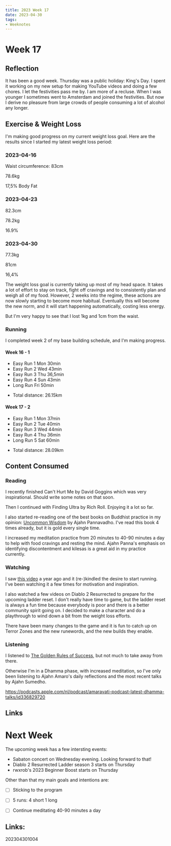 ```yaml
---
title: 2023 Week 17
date: 2023-04-30
tags:
- Weeknotes
---
```


# Week 17

## Reflection

It has been a good week. Thursday was a public holiday: King's Day. I spent it working on my new setup for making YouTube videos and doing a few chores. I let the festivities pass me by. I am more of a recluse. When I was younger I sometimes went to Amsterdam and joined the festivities. But now I derive no pleasure from large crowds of people consuming a lot of alcohol any longer. 

## Exercise & Weight Loss

I'm making good progress on my current weight loss goal. Here are the results since I started my latest weight loss period:

### 2023-04-16

Waist circumference: 83cm

78.6kg

17,5% Body Fat

### 2023-04-23

82.3cm

78.2kg

16.9%

### 2023-04-30

77.3kg

81cm

16,4%

The weight loss goal is currently taking up most of my head space. It takes a lot of effort to stay on track, fight off cravings and to consistently plan and weigh all of my food. However, 2 weeks into the regime, these actions are now slowly starting to become more habitual. Eventually this will become the new norm, and it will start happening automatically, costing less energy.

But I'm very happy to see that I lost 1kg and 1cm from the waist.

### Running

I completed week 2 of my base building schedule, and I'm making progress.

#### Week 16 - 1

- Easy Run 1 Mon 30min
- Easy Run 2 Wed 43min
- Easy Run 3 Thu 36,5min
- Easy Run 4 Sun 43min
- Long Run   Fri 50min

* Total distance: 26.15km

#### Week 17 - 2

- Easy Run 1 Mon 37min
- Easy Run 2 Tue 40min
- Easy Run 3 Wed 44min
- Easy Run 4 Thu 36min
- Long Run 5 Sat 60min

* Total distance: 28.09km

## Content Consumed

### Reading

I recently finished Can't Hurt Me by David Goggins which was very inspirational. Should write some notes on that soon.

Then I continued with Finding Ultra by Rich Roll. Enjoying it a lot so far.

I also started re-reading one of the best books on Buddhist practice in my opinion: [Uncommon Wisdom](https://www.forestdhamma.org/ebooks/english/pdf/Uncommon_Wisdom.pdf) by Ajahn Pannavadho. I've read this book 4 times already, but it is gold every single time.

I increased my meditation practice from 20 minutes to 40-90 minutes a day to help with food cravings and resting the mind. Ajahn Panna's emphasis on identifying discontentment and kilesas is a great aid in my practice currently.

### Watching

I saw [this video](https://youtu.be/OJ6n5wf84as) a year ago and it (re-)kindled the desire to start running. I've been watching it a few times for motivation and inspiration. 

I also watched a few videos on Diablo 2 Resurrected to prepare for the upcoming ladder reset. I don't really have time to game, but the ladder reset is always a fun time because everybody is poor and there is a better community spirit going on. I decided to make a character and do a playthrough to wind down a bit from the weight loss efforts.

There have been many changes to the game and it is fun to catch up on Terror Zones and the new runewords, and the new builds they enable.

### Listening

I listened to [The Golden Rules of Success](https://www.artofmanliness.com/character/advice/podcast-887-the-golden-rules-of-success/), but not much to take away from there. 

Otherwise I'm in a Dhamma phase, with increased meditation, so I've only been listening to Ajahn Amaro's daily reflections and the most recent talks by Ajahn Sumedho.

https://podcasts.apple.com/nl/podcast/amaravati-podcast-latest-dhamma-talks/id336829720

## Links

# Next Week

The upcoming week has a few intersting events:

* Sabaton concert on Wednesday evening. Looking forward to that!
* Diablo 2 Resurrected Ladder season 3 starts on Thursday
* rwxrob's 2023 Beginner Boost starts on Thursday

Other than that my main goals and intentions are:

- [ ] Sticking to the program
- [ ] 5 runs: 4 short 1 long
- [ ] Continue meditating 40-90 minutes a day


## Links:

202304301004
